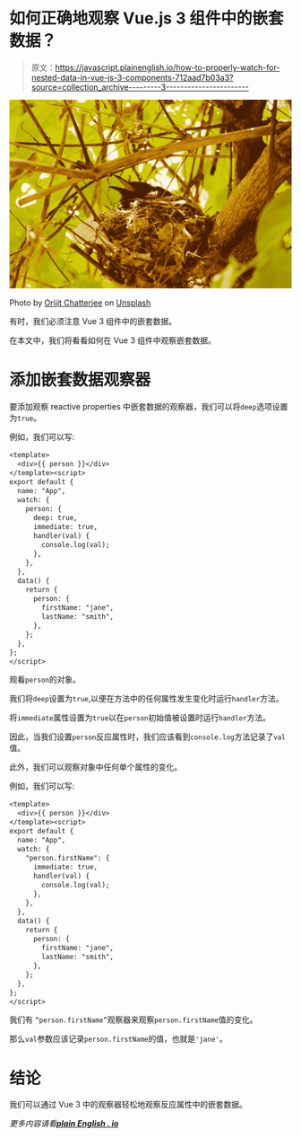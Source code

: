 # 如何正确地观察 Vue.js 3 组件中的嵌套数据？

> 原文：<https://javascript.plainenglish.io/how-to-properly-watch-for-nested-data-in-vue-js-3-components-712aad7b03a3?source=collection_archive---------3----------------------->

![](img/5cfb23d12173a7c8304d9dbfb5dd09b0.png)

Photo by [Orijit Chatterjee](https://unsplash.com/@orijit57?utm_source=medium&utm_medium=referral) on [Unsplash](https://unsplash.com?utm_source=medium&utm_medium=referral)

有时，我们必须注意 Vue 3 组件中的嵌套数据。

在本文中，我们将看看如何在 Vue 3 组件中观察嵌套数据。

# 添加嵌套数据观察器

要添加观察 reactive properties 中嵌套数据的观察器，我们可以将`deep`选项设置为`true`。

例如，我们可以写:

```
<template>
  <div>{{ person }}</div>
</template><script>
export default {
  name: "App",
  watch: {
    person: {
      deep: true,
      immediate: true,
      handler(val) {
        console.log(val);
      },
    },
  },
  data() {
    return {
      person: {
        firstName: "jane",
        lastName: "smith",
      },
    };
  },
};
</script>
```

观看`person`的对象。

我们将`deep`设置为`true`,以便在方法中的任何属性发生变化时运行`handler`方法。

将`immediate`属性设置为`true`以在`person`初始值被设置时运行`handler`方法。

因此，当我们设置`person`反应属性时，我们应该看到`console.log`方法记录了`val`值。

此外，我们可以观察对象中任何单个属性的变化。

例如，我们可以写:

```
<template>
  <div>{{ person }}</div>
</template><script>
export default {
  name: "App",
  watch: {
    "person.firstName": {
      immediate: true,
      handler(val) {
        console.log(val);
      },
    },
  },
  data() {
    return {
      person: {
        firstName: "jane",
        lastName: "smith",
      },
    };
  },
};
</script>
```

我们有 `“person.firstName”`观察器来观察`person.firstName`值的变化。

那么`val`参数应该记录`person.firstName`的值，也就是`'jane'`。

# 结论

我们可以通过 Vue 3 中的观察器轻松地观察反应属性中的嵌套数据。

*更多内容请看*[***plain English . io***](http://plainenglish.io/)